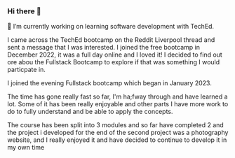 ### Hi there 👋

🔭 I’m currently working on learning software development with TechEd.

I came across the TechEd bootcamp on the Reddit Liverpool thread and sent a message that I was interested.  I joined the free bootcamp in December 2022, it was a full day online and I loved it! I decided to find out ore abou the Fullstack Bootcamp to explore if that was something I would particpate in. 

I joined the evening Fullstack bootcamp which began in January 2023. 

The time has gone really fast so far, I'm ha;fway through and have learned a lot. Some of it has been really enjoyable and other parts I have more work to do to fully understand and be able to apply the concepts.  

The course has been split into 3 modules and so far have completed 2 and the project i developed for the end of the second project was a photography website, and I really enjoyed it and have decided to continue to develop it in my own time
<!--learning the following:

Github - Markdown (.md), Repl.it, VS Code, Wireframe, Mockup, Prototype
## CSS   
rules   
box model -> padding, margin
Positioning -> fixed, relative, absolute, sticky   
Animations -> tranistions, transformations and key frames   
FLEXBOX   
GRID

## js
data types
functions
Objects
Functions -> args and params
EventListeners   
Arrays
LOOPS   
charts
inheritance
if else

## HTML   
Images in HTML
Audio and video   

## DOM
DOM manipulation

## forms

## Debugging

## User stories

## Third party libraries

## JSON

## Data persistance -> localStorage-->

 
